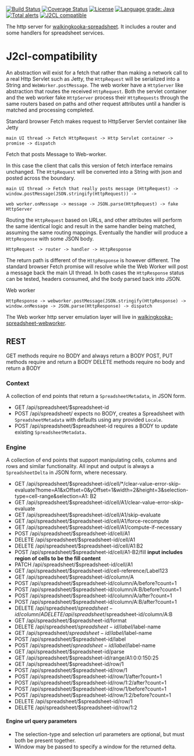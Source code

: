 [![Build Status](https://github.com/mP1/walkingkooka-spreadsheet-server/actions/workflows/build.yaml/badge.svg)](https://github.com/mP1/walkingkooka-spreadsheet-server/actions/workflows/build.yaml/badge.svg)
[![Coverage Status](https://coveralls.io/repos/github/mP1/walkingkooka-spreadsheet-server/badge.svg?branch=master)](https://coveralls.io/repos/github/mP1/walkingkooka-spreadsheet-server?branch=master)
[![License](https://img.shields.io/badge/License-Apache%202.0-blue.svg)](https://opensource.org/licenses/Apache-2.0)
[![Language grade: Java](https://img.shields.io/lgtm/grade/java/g/mP1/walkingkooka-spreadsheet-server.svg?logo=lgtm&logoWidth=18)](https://lgtm.com/projects/g/mP1/walkingkooka-spreadsheet-server/context:java)
[![Total alerts](https://img.shields.io/lgtm/alerts/g/mP1/walkingkooka-spreadsheet-server.svg?logo=lgtm&logoWidth=18)](https://lgtm.com/projects/g/mP1/walkingkooka-spreadsheet-server/alerts/)
[![J2CL compatible](https://img.shields.io/badge/J2CL-compatible-brightgreen.svg)](https://github.com/mP1/j2cl-central)


The http server for [walkingkooka-spreadsheet](https://github.com/mP1/walkingkooka-spreadsheet). It includes a router
and some handlers for spreadsheet services. 



# J2cl-compatibility

An abstraction will exist for a fetch that rather than making a network call to a real Http Servlet such as Jetty,
the `HttpRequest` will be serialized into a String and `WebWorker.postMessage`. The web worker have a `HttpServer` like
abstraction that routes the received `HttpRequest`. Both the servlet container and the web worker fake `HttpServer` process
their `HttpRequests` through the same routers based on paths and other request attributes until a handler is matched
and processing completed.



Standard browser Fetch makes request to HttpServer Servlet container like Jetty

```
main UI thread -> Fetch HttpRequest -> Http Servlet container -> promise -> dispatch
```



Fetch that posts Message to Web-worker.

In this case the client that calls this version of fetch interface remains unchanged. The `HttpRequest` will be converted
into a String with json and posted across the boundary.

```
main UI thread -> Fetch that really posts message (HttpRequest) -> window.postMessage(JSON.stringify(HttpRequest)) ->

web worker.onMessage -> message -> JSON.parse(HttpRequest) -> fake HttpServer
```



Routing the `HttpRequest` based on URLs, and other attributes will perform the same identical logic and result in the same
handler being matched, assuming the same routing mappings. Eventually the handler will produce a `HttpResponse` with some JSON body.

```
HttpRequest -> router -> handler -> HttpResponse
```

The return path is different of the `HttpResponse` is however different. The standard browser Fetch promise will resolve
while the Web Worker will post a message back the main UI thread. In both cases the `HttpResponse` status can be tested, headers
consumed, ahd the body parsed back into JSON.


Web worker
```
HttpResponse -> webworker.postMessage(JSON.stringify(HttpResponse) -> window.onMessage -> JSON.parse(HttpResponse) -> dispatch
```

The Web worker http server emulation layer will live in [walkingkooka-spreadsheet-webworker](https://github.com/mP1/walkingkooka-spreadsheet-webworker).



## REST

GET methods require no BODY and always return a BODY
POST, PUT methods require and return a BODY
DELETE methods require no body and return a BODY



### Context

A collection of end points that return a `SpreadsheetMetadata`, in JSON form.

- GET    /api/spreadsheet/$spreadsheet-id
- POST   /api/spreadsheet/                expects no BODY, creates a Spreadsheet with `SpreadsheetMetadata` with defaults using any provided `Locale`.
- POST   /api/spreadsheet/$spreadsheet-id requires a BODY to update existing `SpreadsheetMetadata.`



### Engine

A collection of end points that support manipulating cells, columns and rows and similar functionality.
All input and output is always a `SpreadsheetDelta` in JSON form, where necessary.

- GET    /api/spreadsheet/$spreadsheet-id/cell/*/clear-value-error-skip-evaluate?home=A1&xOffset=0&yOffset=1&width=2&height=3&selection-type=cell-range&selection=A1:
  B2
- GET    /api/spreadsheet/$spreadsheet-id/cell/A1/clear-value-error-skip-evaluate
- GET    /api/spreadsheet/$spreadsheet-id/cell/A1/skip-evaluate
- GET    /api/spreadsheet/$spreadsheet-id/cell/A1/force-recompute
- GET    /api/spreadsheet/$spreadsheet-id/cell/A1/compute-if-necessary
- POST   /api/spreadsheet/$spreadsheet-id/cell/A1
- DELETE /api/spreadsheet/$spreadsheet-id/cell/A1
- DELETE /api/spreadsheet/$spreadsheet-id/cell/A1:B2
- POST /api/spreadsheet/$spreadsheet-id/cell/A1-B2/fill **input includes region of cells to be the fill content**
- PATCH /api/spreadsheet/$spreadsheet-id/cell/A1
- GET /api/spreadsheet/$spreadsheet-id/cell-reference/Label123
- GET    /api/spreadsheet/$spreadsheet-id/column/A
- POST   /api/spreadsheet/$spreadsheet-id/column/A/before?count=1
- POST   /api/spreadsheet/$spreadsheet-id/column/A:B/before?count=1
- POST   /api/spreadsheet/$spreadsheet-id/column/A/after?count=1
- POST   /api/spreadsheet/$spreadsheet-id/column/A:B/after?count=1
- DELETE /api/spreadsheet/$spreadsheet-id/column/A
  DELETE /api/spreadsheet/$spreadsheet-id/column/A:B
- GET    /api/spreadsheet/$spreadsheet-id/format
- DELETE /api/spreadsheet/$spreadsheet-id/label/$label-name
- GET    /api/spreadsheet/$spreadsheet-id/label/$label-name
- POST   /api/spreadsheet/$spreadsheet-id/label
- POST   /api/spreadsheet/$spreadsheet-id/label/$label-name
- GET    /api/spreadsheet/$spreadsheet-id/parse
- GET    /api/spreadsheet/$spreadsheet-id/range/A1:0:0:150:25
- GET    /api/spreadsheet/$spreadsheet-id/row/1
- POST   /api/spreadsheet/$spreadsheet-id/row/1
- POST   /api/spreadsheet/$spreadsheet-id/row/1/after?count=1
- POST   /api/spreadsheet/$spreadsheet-id/row/1:2/after?count=1
- POST   /api/spreadsheet/$spreadsheet-id/row/1/before?count=1
- POST   /api/spreadsheet/$spreadsheet-id/row/1:2/before?count=1
- DELETE /api/spreadsheet/$spreadsheet-id/row/1
- DELETE /api/spreadsheet/$spreadsheet-id/row/1:2

#### Engine url query parameters
- The selection-type and selection url parameters are optional, but must both be present together.
- Window may be passed to specify a window for the returned delta.
